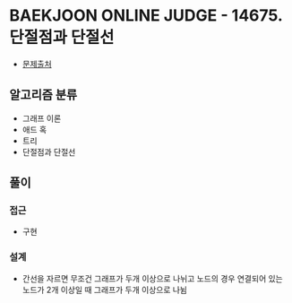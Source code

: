 # BAEKJOON ONLINE JUDGE - 14675. 단절점과 단절선

- [문제출처](https://www.acmicpc.net/problem/14675 '14675. 단절점과 단절선')

## 알고리즘 분류

- 그래프 이론
- 애드 혹
- 트리
- 단절점과 단절선

## 풀이

### 접근

- 구현

### 설계

- 간선을 자르면 무조건 그래프가 두개 이상으로 나뉘고 노드의 경우 연결되어 있는 노드가 2개 이상일 때 그래프가 두개 이상으로 나뉨
